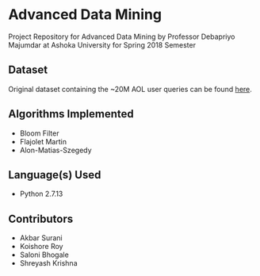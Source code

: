 # Advanced Data Mining

Project Repository for Advanced Data Mining by Professor Debapriyo Majumdar at Ashoka University for Spring 2018 Semester

## Dataset

Original dataset containing the ~20M AOL user queries can be found [here](http://octopus.inf.utfsm.cl/~juan/datasets/).

## Algorithms Implemented

- Bloom Filter
- Flajolet Martin
- Alon-Matias-Szegedy

## Language(s) Used

- Python 2.7.13

## Contributors

- Akbar Surani
- Koishore Roy
- Saloni Bhogale
- Shreyash Krishna

